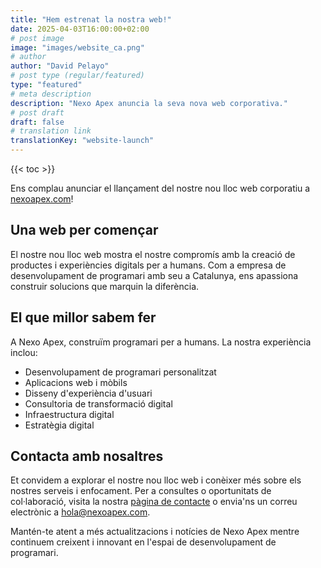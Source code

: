 ```yaml
---
title: "Hem estrenat la nostra web!"
date: 2025-04-03T16:00:00+02:00
# post image
image: "images/website_ca.png"
# author
author: "David Pelayo"
# post type (regular/featured)
type: "featured"
# meta description
description: "Nexo Apex anuncia la seva nova web corporativa."
# post draft
draft: false
# translation link
translationKey: "website-launch"
---
```


{{< toc >}}

Ens complau anunciar el llançament del nostre nou lloc web corporatiu a [nexoapex.com](https://nexoapex.com)!

## Una web per començar

El nostre nou lloc web mostra el nostre compromís amb la creació de productes i experiències digitals per a humans. Com a empresa de desenvolupament de programari amb seu a Catalunya, ens apassiona construir solucions que marquin la diferència.

## El que millor sabem fer

A Nexo Apex, construïm programari per a humans. La nostra experiència inclou:

- Desenvolupament de programari personalitzat
- Aplicacions web i mòbils
- Disseny d'experiència d'usuari
- Consultoria de transformació digital
- Infraestructura digital
- Estratègia digital

## Contacta amb nosaltres

Et convidem a explorar el nostre nou lloc web i conèixer més sobre els nostres serveis i enfocament. Per a consultes o oportunitats de col·laboració, visita la nostra [pàgina de contacte](/contact) o envia'ns un correu electrònic a hola@nexoapex.com.

Mantén-te atent a més actualitzacions i notícies de Nexo Apex mentre continuem creixent i innovant en l'espai de desenvolupament de programari.